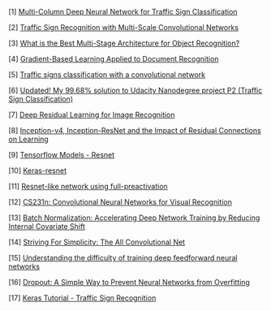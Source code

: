 [1] [Multi-Column Deep Neural Network for Traffic Sign
Classification](http://people.idsia.ch/~juergen/nn2012traffic.pdf)

[2] [Traffic Sign Recognition with Multi-Scale Convolutional Networks](http://yann.lecun.com/exdb/publis/pdf/sermanet-ijcnn-11.pdf)

[3] [What is the Best Multi-Stage Architecture for Object Recognition?](http://yann.lecun.com/exdb/publis/pdf/jarrett-iccv-09.pdf)

[4] [Gradient-Based Learning Applied to Document Recognition](http://yann.lecun.com/exdb/publis/pdf/lecun-98.pdf)

[5] [Traffic signs classification with a convolutional network](http://navoshta.com/traffic-signs-classification/)

[6] [Updated! My 99.68% solution to Udacity Nanodegree project P2 (Traffic Sign Classification)](https://medium.com/@hengcherkeng/updated-my-99-68-solution-to-udacity-nanodegree-project-p2-traffic-sign-classification-56840768dec8)

[7] [Deep Residual Learning for Image Recognition](https://arxiv.org/pdf/1512.03385.pdf)

[8] [Inception-v4, Inception-ResNet and the Impact of Residual Connections on Learning](https://arxiv.org/pdf/1602.07261.pdf)

[9] [Tensorflow Models - Resnet](https://github.com/tensorflow/models/tree/master/resnet)

[10] [Keras-resnet](https://github.com/raghakot/keras-resnet)

[11] [Resnet-like network using full-preactivation](https://gist.github.com/JefferyRPrice/c1ecc3d67068c8d9b3120475baba1d7e)

[12] [CS231n: Convolutional Neural Networks for Visual Recognition](http://cs231n.github.io/convolutional-networks/)

[13] [Batch Normalization: Accelerating Deep Network Training by Reducing Internal Covariate Shift](https://arxiv.org/pdf/1502.03167.pdf)

[14] [Striving For Simplicity: The All Convolutional Net](https://arxiv.org/pdf/1412.6806.pdf)

[15] [Understanding the difficulty of training deep feedforward neural networks](http://jmlr.org/proceedings/papers/v9/glorot10a/glorot10a.pdf)

[16] [Dropout: A Simple Way to Prevent Neural Networks from Overfitting](http://www.jmlr.org/papers/volume15/srivastava14a.old/source/srivastava14a.pdf)

[17] [Keras Tutorial - Traffic Sign Recognition](https://chsasank.github.io/keras-tutorial.html)
